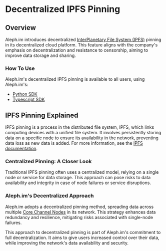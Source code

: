 # Decentralized IPFS Pinning
## Overview
Aleph.im introduces decentralized [InterPlanetary File System (IPFS)](https://ipfs.tech/)
pinning in its decentralized cloud platform. This feature aligns with the company's emphasis on decentralization
and resistance to censorship, aiming to improve data storage and sharing.

### How To Use
Aleph.im's decentralized IPFS pinning is available to all users, using Aleph.im's:

- [Python SDK](./libraries/python.md)
- [Typescript SDK](./libraries/typescript.md)

## IPFS Pinning Explained
IPFS pinning is a process in the distributed file system, IPFS, which links computing devices with a unified file system.
It involves persistently storing data on a specific node to ensure its availability in the network,
preventing data loss as new data is added. For more information, see the [IPFS documentation](https://docs.ipfs.io/concepts/persistence/).

### Centralized Pinning: A Closer Look
Traditional IPFS pinning often uses a centralized model, relying on a single node or service for data storage.
This approach can pose risks to data availability and integrity in case of node failures or service disruptions.

### Aleph.im's Decentralized Approach
Aleph.im adopts a decentralized pinning method, spreading data across multiple [Core Channel Nodes](../nodes/core.md) in its network.
This strategy enhances data redundancy and resilience, mitigating risks associated with single-node failures.

This approach to decentralized pinning is part of Aleph.im's commitment to full decentralization.
It aims to give users increased control over their data, while improving the network's data availability and security.